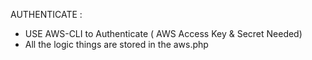 AUTHENTICATE : 
- USE AWS-CLI to Authenticate ( AWS Access Key & Secret Needed)
- All the logic things are stored in the aws.php
